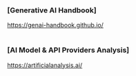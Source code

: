 ### [Generative AI Handbook]
https://genai-handbook.github.io/
<br/><br/>

### [AI Model & API Providers Analysis]
https://artificialanalysis.ai/
